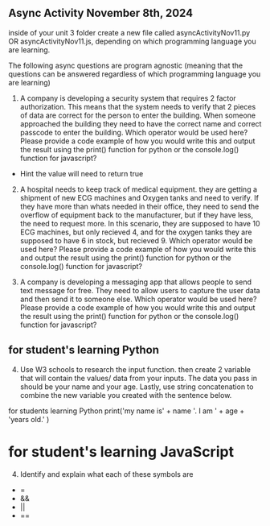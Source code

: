 ## Async Activity November 8th, 2024 ##
inside of your unit 3 folder create a new file called 
asyncActivityNov11.py OR asyncActivityNov11.js, depending on which programming language you are learning. 

The following async questions are program agnostic (meaning that
the questions can be answered regardless of which programming language you are learning)

1. A company is developing a security system that requires 2 factor authorization. This means that the system needs to verify that 2 pieces of data are correct for the person to enter the building. When someone approached the building they need to have the correct name and correct passcode to enter the building. 
Which operator would be used here? Please provide a code example of how you would write this and output the result using the print() function for python or the console.log() function for javascript? 

* Hint the value will need to return true


2. A hospital needs to keep track of medical equipment. they are getting a shipment of new ECG machines and Oxygen tanks and need to verify. If they have more than whats needed in their office, they need to send the overflow of equipment back to the manufacturer, but if they have less, the need to request more.
In this scenario, they are supposed to have 10 ECG machines, but only recieved 4, and for the oxygen tanks they are supposed to have 6 in stock, but recieved 9. Which operator would be used here? Please provide a code example of how you would write this and output the result using the print() function for python or the console.log() function for javascript? 

3. A company is developing a messaging app that allows people to send text message for free. They need to allow users to capture the user data and then send it to someone else. Which operator would be used here? Please provide a code example of how you would write this and output the result using the print() function for python or the console.log() function for javascript? 

 
## for student's learning Python
4. Use W3 schools to research the input function. then create 2  variable that will contain the values/ data from your inputs. The data you pass in should be your name and your age. Lastly, use string concatenation to combine the new variable you created with the sentence below.

for students learning Python
print('my name is' + name '.  I am ' + age + 'years old.' )

# for student's learning JavaScript
4. Identify and explain what each of these symbols are
- =
- &&
- ||
- == 

